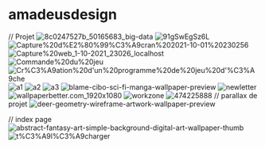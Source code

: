 # amadeusdesign
// Projet
![8c0247527b_50165683_big-data](https://github.com/magicickey/amadeusdesign/blob/main/8c0247527b_50165683_big-data.jpg?raw=true)
![91gSwEgSz6L](https://github.com/magicickey/amadeusdesign/blob/main/91gSwEgSz6L.jpg?raw=true)
![Capture%20d%E2%80%99%C3%A9cran%202021-10-01%20230256](https://github.com/magicickey/amadeusdesign/blob/main/Capture%20d%E2%80%99%C3%A9cran%202021-10-01%20230256.png?raw=true)
![Capture%20web_1-10-2021_23026_localhost](https://github.com/magicickey/amadeusdesign/blob/main/Capture%20web_1-10-2021_23026_localhost.jpeg?raw=true)
![Commande%20du%20jeu](https://github.com/magicickey/amadeusdesign/blob/main/Commande%20du%20jeu.png?raw=true)
![Cr%C3%A9ation%20d'un%20programme%20de%20jeu%20d'%C3%A9che](https://github.com/magicickey/amadeusdesign/blob/main/Cr%C3%A9ation%20d'un%20programme%20de%20jeu%20d'%C3%A9chec.png?raw=true)
![a1](https://github.com/magicickey/amadeusdesign/blob/main/a1.jpeg?raw=true)
![a2](https://github.com/magicickey/amadeusdesign/blob/main/a2.jpeg?raw=true)
![a3](https://github.com/magicickey/amadeusdesign/blob/main/a3.jpeg?raw=true)
![blame-cibo-sci-fi-manga-wallpaper-preview](https://github.com/magicickey/amadeusdesign/blob/main/blame-cibo-sci-fi-manga-wallpaper-preview.png?raw=true)
![newletter](https://github.com/magicickey/amadeusdesign/blob/main/newletter.jpeg?raw=true)
![wallpaperbetter.com_1920x1080](https://github.com/magicickey/amadeusdesign/blob/main/wallpaperbetter.com_1920x1080.jpg?raw=true)
![workzone](https://github.com/magicickey/amadeusdesign/blob/main/workzone.jpeg?raw=true)
![474225888](https://github.com/magicickey/amadeusdesign/blob/main/474225888.png?raw=true)
// parallax de projet
![deer-geometry-wireframe-artwork-wallpaper-preview](https://github.com/magicickey/amadeusdesign/blob/main/deer-geometry-wireframe-artwork-wallpaper-preview.jpg?raw=true)

// index page
![abstract-fantasy-art-simple-background-digital-art-wallpaper-thumb](https://github.com/magicickey/amadeusdesign/blob/main/abstract-fantasy-art-simple-background-digital-art-wallpaper-thumb.jpg?raw=true)
![t%C3%A9l%C3%A9charger](https://github.com/magicickey/amadeusdesign/blob/main/t%C3%A9l%C3%A9charger.jfif?raw=true)
